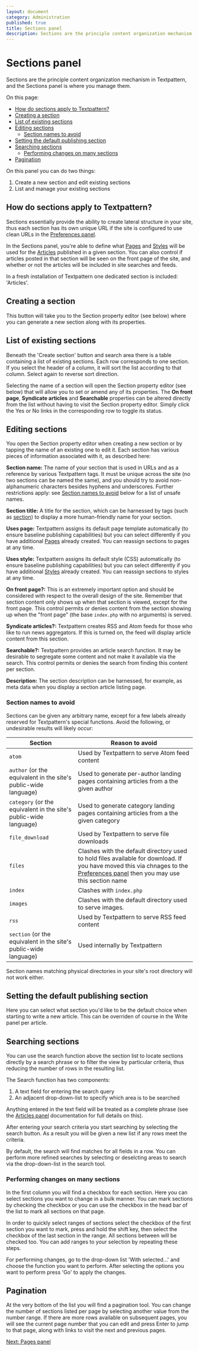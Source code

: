 ```yaml
---
layout: document
category: Administration
published: true
title: Sections panel
description: Sections are the principle content organization mechanism in Textpattern, and the Sections panel is where you manage them.
---
```


# Sections panel

Sections are the principle content organization mechanism in Textpattern, and the Sections panel is where you manage them.

On this page:

* [How do sections apply to Textpattern?](#how-do-sections-apply-to-textpattern)
* [Creating a section](#creating-a-section)
* [List of existing sections](#list-of-existing-sections)
* [Editing sections](#editing-sections)
  * [Section names to avoid](#section-names-to-avoid)
* [Setting the default publishing section](#setting-the-default-publishing-section)
* [Searching sections](#searching-sections)
  * [Performing changes on many sections](#performing-changes-on-many-sections)
* [Pagination](#pagination)

On this panel you can do two things:

1. Create a new section and edit existing sections
3. List and manage your existing sections

## How do sections apply to Textpattern?

Sections essentially provide the ability to create lateral structure in your site, thus each section has its own unique URL if the site is configured to use clean URLs in the [Preferences panel](https://docs.textpattern.io/administration/preferences-panel#article-url-pattern).

In the Sections panel, you're able to define what [Pages](https://docs.textpattern.io/administration/pages-panel) and [Styles](https://docs.textpattern.io/administration/styles-panel) will be used for the [Articles](https://docs.textpattern.io/administration/articles-panel) published in a given section. You can also control if articles posted in that section will be seen on the front page of the site, and whether or not the articles will be included in site searches and feeds.

In a fresh installation of Textpattern one dedicated section is included: 'Articles'.

## Creating a section

This button will take you to the Section property editor (see below) where you can generate a new section along with its properties.

## List of existing sections

Beneath the 'Create section' button and search area there is a table containing a list of existing sections. Each row corresponds to one section. If you select the header of a column, it will sort the list according to that column. Select again to reverse sort direction.

Selecting the name of a section will open the Section property editor (see below) that will allow you to set or amend any of its properties. The **On front page**, **Syndicate articles** and **Searchable** properties can be altered directly from the list without having to visit the Section property editor. Simply click the Yes or No links in the corresponding row to toggle its status.

## Editing sections

You open the Section property editor when creating a new section or by tapping the name of an existing one to edit it. Each section has various pieces of information associated with it, as described here:

**Section name:** The name of your section that is used in URLs and as a reference by various Textpattern tags. It must be unique across the site (no two sections can be named the same), and you should try to avoid non-alphanumeric characters besides hyphens and underscores. Further restrictions apply: see [Section names to avoid](#section-names-to-avoid) below for a list of unsafe names.

**Section title:** A title for the section, which can be harnessed by tags (such as [section](https://docs.textpattern.io/tags/section)) to display a more human-friendly name for your section.

**Uses page:** Textpattern assigns its default page template automatically (to ensure baseline publishing capabilities) but you can select differently if you have additional [Pages](https://docs.textpattern.io/administration/pages-panel) already created. You can reassign sections to pages at any time.

**Uses style:** Textpattern assigns its default style (CSS) automatically (to ensure baseline publishing capabilities) but you can select differently if you have additional [Styles](https://docs.textpattern.io/administration/styles-panel) already created. You can reassign sections to styles at any time.

**On front page?:** This is an extremely important option and should be considered with respect to the overall design of the site. Remember that section content only shows up when that section is viewed, except for the front page. This control permits or denies content from the section showing up when the "front page" (the base `index.php` with no arguments) is served.

**Syndicate articles?:** Textpattern creates RSS and Atom feeds for those who like to run news aggregators. If this is turned on, the feed will display article content from this section.

**Searchable?:** Textpattern provides an article search function. It may be desirable to segregate some content and not make it available via the search. This control permits or denies the search from finding this content per section.

**Description:** The section description can be harnessed, for example, as meta data when you display a section article listing page.

### Section names to avoid

Sections can be given any arbitrary name, except for a few labels already reserved for Textpattern's special functions. Avoid the following, or undesirable results will likely occur:

Section | Reason to avoid
---|---
`atom` | Used by Textpattern to serve Atom feed content
`author` (or the equivalent in the site's public-wide language) | Used to generate per-author landing pages containing articles from a the given author
`category` (or the equivalent in the site's public-wide language) | Used to generate category landing pages containing articles from a the given category
`file_download` | Used by Textpattern to serve file downloads
`files` | Clashes with the default directory used to hold files available for download. If you have moved this via chnages to the [Preferences panel](https://docs.textpattern.io/administration/preferences-panel#file-directory-path) then you may use this section name
`index` | Clashes with `index.php`
`images` | Clashes with the default directory used to serve images.
`rss` | Used by Textpattern to serve RSS feed content
`section` (or the equivalent in the site's public-wide language) | Used internally by Textpattern

Section names matching physical directories in your site's root directory will not work either.

## Setting the default publishing section

Here you can select what section you'd like to be the default choice when starting to write a new article. This can be overriden of course in the Write panel per article.

## Searching sections

You can use the search function above the section list to locate sections directly by a search phrase or to filter the view by particular criteria, thus reducing the number of rows in the resulting list.

The Search function has two components:

1. A text field for entering the search query
2. An adjacent drop-down-list to specify which area is to be searched

Anything entered in the text field will be treated as a complete phrase (see the [Articles panel](https://docs.textpattern.io/administration/articles-panel) documentation for full details on this).

After entering your search criteria you start searching by selecting the search button. As a result you will be given a new list if any rows meet the criteria.

By default, the search will find matches for all fields in a row. You can perform more refined searches by selecting or deselcting areas to search via the drop-down-list in the search tool.

### Performing changes on many sections

In the first column you will find a checkbox for each section. Here you can select sections you want to change in a bulk manner. You can mark sections by checking the checkbox or you can use the checkbox in the head bar of the list to mark all sections on that page.

In order to quickly select ranges of sections select the checkbox of the first section you want to mark, press and hold the shift key, then select the checkbox of the last section in the range. All sections between will be checked too. You can add ranges to your selection by repeating these steps.

For performing changes, go to the drop-down list 'With selected...' and choose the function you want to perform. After selecting the options you want to perform press 'Go' to apply the changes.

## Pagination

At the very bottom of the list you will find a pagination tool. You can change the number of sections listed per page by selecting another value from the number range. If there are more rows available on subsequent pages, you will see the current page number that you can edit and press Enter to jump to that page, along with links to visit the next and previous pages.

[Next: Pages panel](https://docs.textpattern.io/administration/pages-panel)
